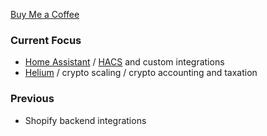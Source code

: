 [Buy Me a Coffee](https://buymeacoffee.com/DYks67r)

### Current Focus

* [Home Assistant](https://www.home-assistant.io/) / [HACS](https://github.com/hacs) and custom integrations
* [Helium](https://helium.com/) / crypto scaling / crypto accounting and taxation

### Previous

* Shopify backend integrations

